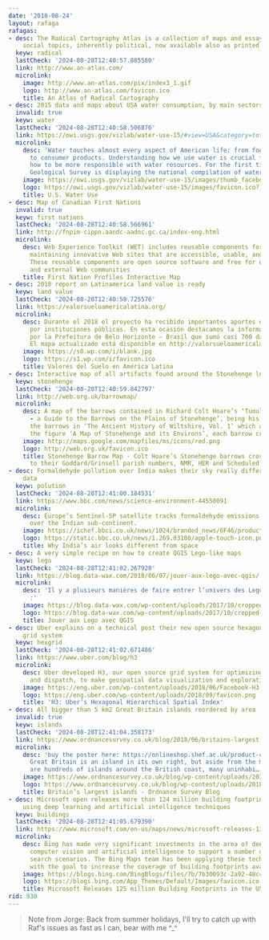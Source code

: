 ```yaml
---
date: '2018-08-24'
layout: rafaga
rafagas:
- desc: The Radical Cartography Atlas is a collection of maps and essays around globalization
    social topics, inherently political, now available also as printed book
  keyw: radical
  lastCheck: '2024-08-28T12:40:57.885580'
  link: http://www.an-atlas.com/
  microlink:
    image: http://www.an-atlas.com/pix/index3_1.gif
    logo: http://www.an-atlas.com/favicon.ico
    title: An Atlas of Radical Cartography
- desc: 2015 data and maps about USA water consumption, by main sectors
  invalid: true
  keyw: water
  lastCheck: '2024-08-28T12:40:58.506876'
  link: https://owi.usgs.gov/vizlab/water-use-15/#view=USA&category=total
  microlink:
    desc: 'Water touches almost every aspect of American life: from food to electricity
      to consumer products. Understanding how we use water is crucial for learning
      how to be more responsible with water resources. For the first time, the U.S.
      Geological Survey is displaying the national compilation of water…'
    image: https://owi.usgs.gov/vizlab/water-use-15/images/thumb_facebook.png?1234
    logo: https://owi.usgs.gov/vizlab/water-use-15/images/favicon.ico?_c=691864
    title: U.S. Water Use
- desc: Map of Canadian First Nations
  invalid: true
  keyw: first nations
  lastCheck: '2024-08-28T12:40:58.566961'
  link: http://fnpim-cippn.aandc-aadnc.gc.ca/index-eng.html
  microlink:
    desc: Web Experience Toolkit (WET) includes reusable components for building and
      maintaining innovative Web sites that are accessible, usable, and interoperable.
      These reusable components are open source software and free for use by departments
      and external Web communities
    title: First Nation Profiles Interactive Map
- desc: 2018 report on Latinamerica land value is ready
  keyw: land value
  lastCheck: '2024-08-28T12:40:58.725576'
  link: https://valorsueloamericalatina.org/
  microlink:
    desc: Durante el 2018 el proyecto ha recibido importantes aportes de datos realizados
      por instituciones públicas. En esta ocasión destacamos la información facilitada
      por la Prefeitura de Belo Horizonte – Brasil que sumó casi 700 datos a la Edición!
      El mapa actualizado está disponible en http://valorsueloamericalatina.giscloud.com/
    image: https://s0.wp.com/i/blank.jpg
    logo: https://s1.wp.com/i/favicon.ico
    title: Valores del Suelo en América Latina
- desc: Interactive map of all artifacts found around the Stonehenge location
  keyw: stonehenge
  lastCheck: '2024-08-28T12:40:59.842797'
  link: http://web.org.uk/barrowmap/
  microlink:
    desc: A map of the barrows contained in Richard Colt Hoare’s ‘Tumuli Wiltunenses
      - a Guide to the Barrows on the Plains of Stonehenge’, being his own index to
      the barrows in ‘The Ancient History of Wiltshire, Vol. 1’ which are shown in
      the figure ‘A Map of Stonehenge and its Environs’, each barrow cross-r…
    image: http://maps.google.com/mapfiles/ms/icons/red.png
    logo: http://web.org.uk/favicon.ico
    title: Stonehenge Barrow Map - Colt Hoare’s Stonehenge barrows cross-referenced
      to their Goddard/Grinsell parish numbers, NMR, HER and Scheduled Monument records
- desc: Formaldehyde pollution over India makes their sky really different from imagery
    data
  keyw: polution
  lastCheck: '2024-08-28T12:41:00.184531'
  link: https://www.bbc.com/news/science-environment-44550091
  microlink:
    desc: Europe’s Sentinel-5P satellite tracks formaldehyde emissions in the air
      over the Indian sub-continent.
    image: https://ichef.bbci.co.uk/news/1024/branded_news/6F46/production/_102168482_522768bc-6850-4dd3-b01c-1bbf8d02ff04.jpg
    logo: https://static.bbc.co.uk/news/1.269.03180/apple-touch-icon.png
    title: Why India’s air looks different from space
- desc: A very simple recipe on how to create QGIS Lego-like maps
  keyw: lego
  lastCheck: '2024-08-28T12:41:02.267920'
  link: https://blog.data-wax.com/2018/06/07/jouer-aux-lego-avec-qgis/
  microlink:
    desc: 'Il y a plusieurs manières de faire entrer l’univers des Lego dans QGIS
      :'
    image: https://blog.data-wax.com/wp-content/uploads/2017/10/cropped-wax-1.jpg
    logo: https://blog.data-wax.com/wp-content/uploads/2017/10/cropped-wax-192x192.jpg
    title: Jouer aux Lego avec QGIS
- desc: Uber explains on a technical post their new open source hexagonal hierarchical
    grid system
  keyw: hexgrid
  lastCheck: '2024-08-28T12:41:02.671486'
  link: https://www.uber.com/blog/h3
  microlink:
    desc: Uber developed H3, our open source grid system for optimizing ride pricing
      and dispatch, to make geospatial data visualization and exploration more accesible.
    image: https://eng.uber.com/wp-content/uploads/2018/06/Facebook-H3-1024x537.png
    logo: https://eng.uber.com/wp-content/uploads/2018/09/favicon.png
    title: 'H3: Uber’s Hexagonal Hierarchical Spatial Index'
- desc: All bigger than 5 km2 Great Britain islands reordered by area
  invalid: true
  keyw: islands
  lastCheck: '2024-08-28T12:41:04.358173'
  link: https://www.ordnancesurvey.co.uk/blog/2018/06/britains-largest-islands/
  microlink:
    desc: 'buy the poster here: https://onlineshop.shef.ac.uk/product-catalogue/professional-services/university-gifts-souvenirs/great-britains-islands-poster
      Great Britain is an island in its own right, but aside from the mainland, there
      are hundreds of islands around the British coast, many uninhabi…'
    image: https://www.ordnancesurvey.co.uk/blog/wp-content/uploads/2018/06/Poster-650.jpg
    logo: https://www.ordnancesurvey.co.uk/blog/wp-content/uploads/2018/07/cropped-favicon512x512-192x192.png
    title: Britain’s largest islands - Ordnance Survey Blog
- desc: Microsoft open releases more than 124 million building footprints, produced
    using deep learning and artificial intelligence techniques
  keyw: buildings
  lastCheck: '2024-08-28T12:41:05.679390'
  link: https://www.microsoft.com/en-us/maps/news/microsoft-releases-130-million-building-footprints-in-the-usa-as-open-data/
  microlink:
    desc: Bing has made very significant investments in the area of deep learning,
      computer vision and artificial intelligence to support a number of different
      search scenarios. The Bing Maps team has been applying these techniques as well
      with the goal to increase the coverage of building footprints availabl…
    image: https://blogs.bing.com/BingBlogs/files/7b/7b30093c-2a92-48c4-939a-9282c563fdff.PNG
    logo: https://blogs.bing.com/App_Themes/Default/Images/favicon.ico
    title: Microsoft Releases 125 million Building Footprints in the US as Open Data
rid: 930
---
```


> Note from Jorge: Back from summer holidays, I'll try to catch up with Raf's issues as fast as I can, bear with me ^_^